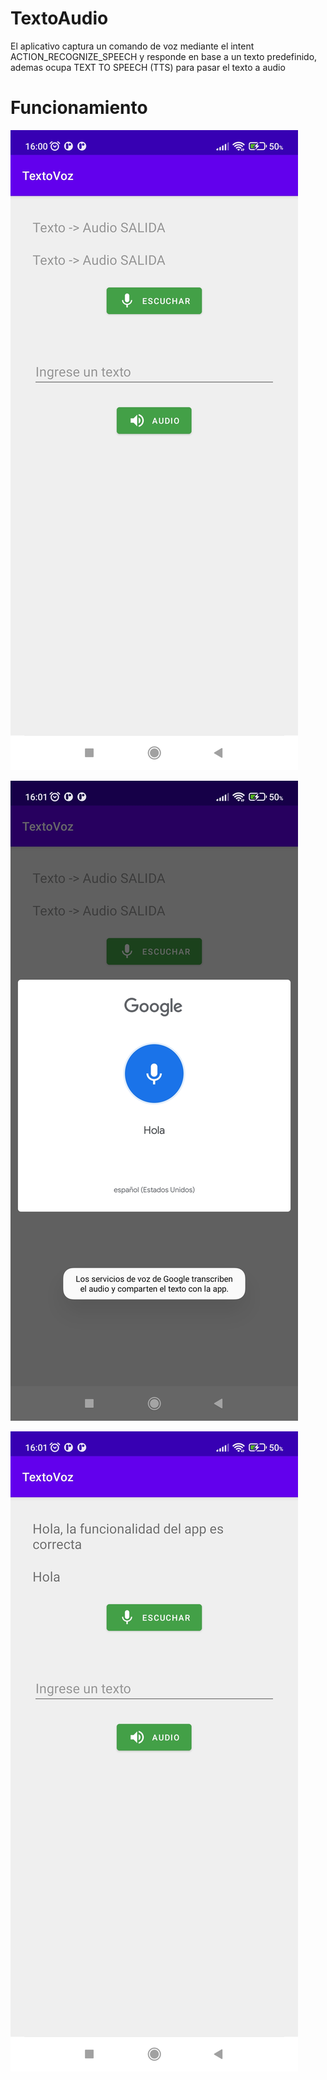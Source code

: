 # TextoAudio
El aplicativo captura un comando de voz mediante el intent ACTION_RECOGNIZE_SPEECH y responde en base a un texto predefinido, ademas ocupa TEXT TO SPEECH (TTS) para pasar el texto a audio

# Funcionamiento
![Image text](https://github.com/CahuCode/TextoAudio/blob/f95b99900fbbbcac849d9b0c39ac2b39bde8f487/app/src/main/res/drawable/uno.jpg)

![Image text](https://github.com/CahuCode/TextoAudio/blob/f95b99900fbbbcac849d9b0c39ac2b39bde8f487/app/src/main/res/drawable/dos.jpg)

![Image text](https://github.com/CahuCode/TextoAudio/blob/f95b99900fbbbcac849d9b0c39ac2b39bde8f487/app/src/main/res/drawable/tres.jpg)

